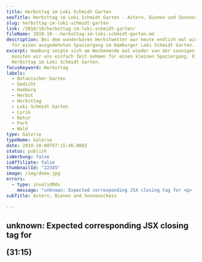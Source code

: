 ```yaml
---
title: Herbsttag im Loki Schmidt Garten
seoTitle: Herbsttag im Loki Schmidt Garten - Astern, Bienen und Sonnenschein
slug: herbsttag-im-loki-schmidt-garten
link: /2018/10/herbsttag-im-loki-schmidt-garten/
fileName: 2018-10---herbsttag-im-loki-schmidt-garten.md
description: Bei dem wunderbaren Herbstwetter war heute endlich mal wieder Zeit
  für einen ausgedehnten Spaziergang im Hamburger Loki Schmidt Garten.
excerpt: Hamburg zeigte sich am Wochenende mal wieder von der sonnigen Seite. Da
  mussten wir uns einfach Zeit nehmen für einen kleinen Spaziergang. Ein
  Herbsttag im Loki Schmidt Garten.
focusKeyword: Herbsttag
labels:
  - Botanischer Garten
  - Gedicht
  - Hamburg
  - Herbst
  - Herbsttag
  - Loki Schmidt Garten
  - Lyrik
  - Natur
  - Park
  - Wald
type: Galerie
typeName: Galerie
date: 2018-10-08T07:15:46.000Z
status: publish
isWerbung: false
isAffiliate: false
thumbnailId: "22345"
image: /img/demo.jpg
errors:
  - type: invalidMdx
    message: "unknown: Expected corresponding JSX closing tag for <p> (31:15)"
subTitle: Astern, Bienen und Sonnenschein
  
---
```


## unknown: Expected corresponding JSX closing tag for <p> (31:15)

<!--
_Bildergalerie_

**Hamburg zeigte sich am Wochenende mal wieder von der sonnigen Seite. Da
mussten wir uns einfach Zeit nehmen für einen kleinen Spaziergang.**

Also rein in die S-Bahn und die drei Stationen bis zum _Loki Schmidt Garten_ mit
dem Einstellen der Kamera und Vorfreude verbringen.

Dort angekommen, waren wir ziemlich überrascht. Soviel, wie wir zuerst vermutet
hatten, war gar nicht los. Wir hatten also schön Zeit, zu zweit ein Bisschen zu
schlendern. Der Garten ist im Herbst wirklich immer wieder ein Genuss. Einfach
wunderbar, was um diese Jahreszeit noch alles blüht.

<blockquote>
## Ein sonniger Herbsttag
Die Waschmaschine in der Wohnung macht jede Menge Lärm.
Draußen auf der Straße schreien sich die Leute an.

In der Küche riecht es nach Pflaumenkuchen. Die Sonne scheint durchs Fenster.

Die Katze freut das. Sie rollt sich unterm Vorhang.

Sonnige Herbsttage sind etwas Besonderes. Wollen genutzt werden.

Jacke und Schuhe übergestülpt. Die Mütze ins Gesicht gezogen.

Raus aus der Stadt. Blau strahlt der Himmel.

Ein Vogel raschelt im Unterholz. Bienen summen.

Der ausgetretene alte Waldweg. Schon so viele wanderten ihn entlang.

Goldtöne und Glanz. Flammendes Rot gegen kühles Grau.

Der Winter scheint noch so weit. Unbemerkt kriecht er durch das Moos.

Die Borke hinauf. Wandert in das Blattwerk.

Fällt mit ihm vereint sanft wieder zu Boden. Und nährt die kommenden
Generationen.</blockquote>

[glry name="herbstloki18"]

## Wegweiser Loki Schmidt Garten

1.  [Indian Summer im Loki Schmidt Garten](/2015/09/indian-summer-im-loki-schmidt-garten/)
1.  [Spätsommer im Loki Schmidt Garten](/2016/08/spaetsommer-loki-schmidt-garten/)
1.  [Frühlingsboten im Loki Schmidt Garten](/2017/03/fruehlingsboten-im-hamburger-loki-schmidt-garten/)
1.  [Erster Mai - Gegensätze](/2018/05/erster-mai-gegensaetze/)
1.  Herbsttag im Loki Schmidt Garten

-->

  